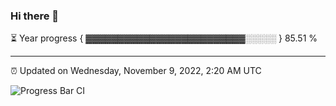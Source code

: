 ### Hi there 👋

⏳ Year progress { ▓▓▓▓▓▓▓▓▓▓▓▓▓▓▓▓▓▓▓▓▓▓▓▓▓░░░░░ } 85.51 %

---

⏰ Updated on Wednesday, November 9, 2022, 2:20 AM UTC

![Progress Bar CI](https://github.com/arthurbuhl/arthurbuhl/workflows/Progress%20Bar%20CI/badge.svg)
